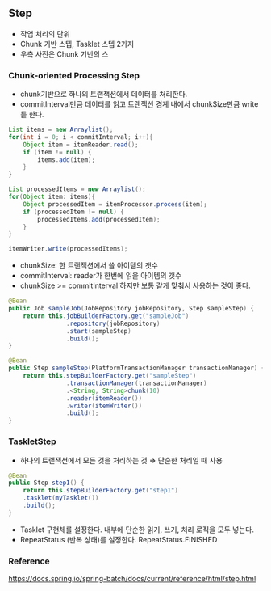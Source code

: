 ## Step

- 작업 처리의 단위
- Chunk 기반 스텝, Tasklet 스텝 2가지
- 우측 사진은 Chunk 기반의 스

### Chunk-oriented Processing Step

- chunk기반으로 하나의 트랜잭션에서 데이터를 처리한다.
- commitInterval만큼 데이터를 읽고 트랜잭션 경계 내에서 chunkSize만큼 write를 한다.

```java
List items = new Arraylist();
for(int i = 0; i < commitInterval; i++){
    Object item = itemReader.read();
    if (item != null) {
        items.add(item);
    }
}

List processedItems = new Arraylist();
for(Object item: items){
    Object processedItem = itemProcessor.process(item);
    if (processedItem != null) {
        processedItems.add(processedItem);
    }
}

itemWriter.write(processedItems);
```

- chunkSize: 한 트랜잭션에서 쓸 아이템의 갯수
- commitInterval: reader가 한번에 읽을 아이템의 갯수
- chunkSize >= commitInterval 하지만 보통 같게 맞춰서 사용하는 것이 좋다.

```java
@Bean
public Job sampleJob(JobRepository jobRepository, Step sampleStep) {
    return this.jobBuilderFactory.get("sampleJob")
    			.repository(jobRepository)
                .start(sampleStep)
                .build();
}

@Bean
public Step sampleStep(PlatformTransactionManager transactionManager) {
	return this.stepBuilderFactory.get("sampleStep")
				.transactionManager(transactionManager)
				.<String, String>chunk(10)
				.reader(itemReader())
				.writer(itemWriter())
				.build();
}
```

### TaskletStep


- 하나의 트랜잭션에서 모든 것을 처리하는 것 ⇒ 단순한 처리일 때 사용

```java
@Bean
public Step step1() {
    return this.stepBuilderFactory.get("step1")
    .tasklet(myTasklet())
    .build();
}
```

- Tasklet 구현체를 설정한다. 내부에 단순한 읽기, 쓰기, 처리 로직을 모두 넣는다.
- RepeatStatus (반복 상태)를 설정한다. RepeatStatus.FINISHED


### Reference
https://docs.spring.io/spring-batch/docs/current/reference/html/step.html